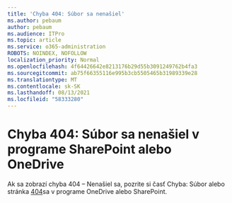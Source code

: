 ```yaml
---
title: 'Chyba 404: Súbor sa nenašiel'
ms.author: pebaum
author: pebaum
ms.audience: ITPro
ms.topic: article
ms.service: o365-administration
ROBOTS: NOINDEX, NOFOLLOW
localization_priority: Normal
ms.openlocfilehash: 4f64426642e8213176b29d55b3091249762b4fa3
ms.sourcegitcommit: ab75f66355116e995b3cb5505465b31989339e28
ms.translationtype: MT
ms.contentlocale: sk-SK
ms.lasthandoff: 08/13/2021
ms.locfileid: "58333280"
---
```

# <a name="error-404-file-not-found-in-sharepoint-or-onedrive"></a>Chyba 404: Súbor sa nenašiel v programe SharePoint alebo OneDrive

Ak sa zobrazí chyba 404 – Nenašiel sa, pozrite si časť Chyba: Súbor alebo stránka [404](https://docs.microsoft.com/sharepoint/troubleshoot/administration/error-404-onedrive-sharepoint)sa v programe OneDrive alebo SharePoint.